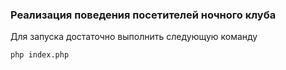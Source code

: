 ### Реализация поведения посетителей ночного клуба

Для запуска достаточно выполнить следующую команду

`php index.php`

